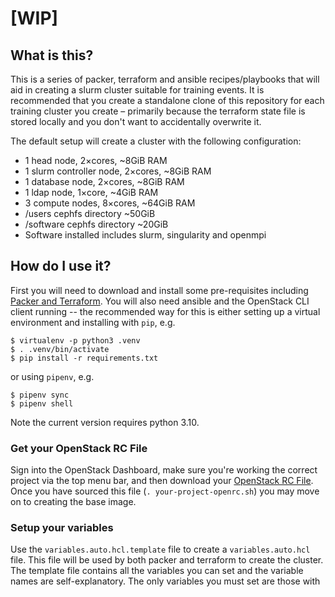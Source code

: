 # [WIP]

## What is this?
This is a series of packer, terraform and ansible recipes/playbooks that will aid in creating a slurm cluster suitable
for training events. It is recommended that you create a standalone clone of this repository for each training cluster
you create – primarily because the terraform state file is stored locally and you don't want to accidentally overwrite
it.

The default setup will create a cluster with the following configuration:
* 1 head node, 2×cores, ~8GiB RAM
* 1 slurm controller node, 2×cores, ~8GiB RAM
* 1 database node, 2×cores, ~8GiB RAM
* 1 ldap node, 1×core, ~4GiB RAM
* 3 compute nodes, 8×cores, ~64GiB RAM
* /users cephfs directory ~50GiB
* /software cephfs directory ~20GiB
* Software installed includes slurm, singularity and openmpi

## How do I use it?
First you will need to download and install some pre-requisites including
[Packer and Terraform](https://www.packer.io/downloads). You will also need ansible and the OpenStack CLI client
running -- the recommended way for this is either setting up a virtual environment and installing with `pip`, e.g.
```console
$ virtualenv -p python3 .venv
$ . .venv/bin/activate
$ pip install -r requirements.txt
```
or using `pipenv`, e.g.
```console
$ pipenv sync
$ pipenv shell
```
Note the current version requires python 3.10.
### Get your OpenStack RC File
Sign into the OpenStack Dashboard, make sure you're working the correct project via the top menu bar, and then
download your [OpenStack RC File](https://dashboard2.ilifu.ac.za/project/api_access/). Once you have sourced this
file (`. your-project-openrc.sh`) you may move on to creating the base image.

### Setup your variables
Use the `variables.auto.hcl.template` file to create a `variables.auto.hcl` file. This file will be used by both
packer and terraform to create the cluster. The template file contains all the variables you can set and the
variable names are self-explanatory. The only variables you must set are those with 
